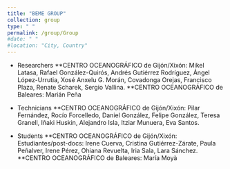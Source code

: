 ```yaml
---
title: "BEME GROUP"
collection: group
type: " "
permalink: /group/Group
#date: " "
#location: "City, Country"
---
```


* Researchers 
**CENTRO OCEANOGRÁFICO de Gijón/Xixón: 
Mikel Latasa, Rafael González-Quirós, Andrés Gutiérrez Rodríguez, Ángel López-Urrutia, Xosé Anxelu G. Morán, Covadonga Orejas, Francisco Plaza, Renate Scharek, Sergio Vallina. 
**CENTRO OCEANOGRÁFICO de Baleares: 
Marián Peña

* Technicians 
**CENTRO OCEANOGRÁFICO de Gijón/Xixón: 
Pilar Fernández, Rocío Forcelledo, Daniel González, Felipe González, Teresa Granell, Iñaki Huskin, Alejandro Isla, Itziar Munuera, Eva Santos.

* Students 
**CENTRO OCEANOGRÁFICO de Gijón/Xixón: 
Estudiantes/post-docs: Irene Cuerva, Cristina Gutiérrez-Zárate, Paula Peñalver, Irene Pérez, Ohiana Revuelta, Iria Sala, Lara Sánchez.
**CENTRO OCEANOGRÁFICO de Baleares: 
María Moyà







    
